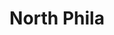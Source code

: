---
pid: LLP94
title: North Phila
location_transcription: 
zipcode: '19120'
outside_phl: 
neighborhood: Logan,Olney
age: '12'
age_range: 6-13
instagram: 
image_file_name: LLP_94.jpg
proposal_transcription: You can be the best person you wan to - Your strong and confident.
topic: Uplifting
topic_summary: '0'
type: Mural,Plaque
keywords_other: 
credit: Edward Gomez
image_labels: 
twitter: 
facebook: 
permalink: "/monuments/llp94/"
layout: item-page
---
